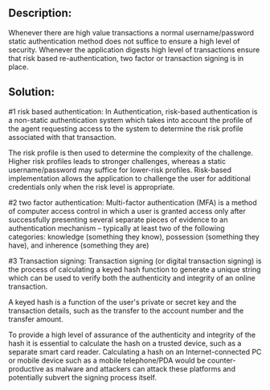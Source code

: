 ## Description:

Whenever there are high value transactions a normal username/password static authentication method does
not suffice to ensure a high level of security. Whenever the application digests high level of transactions ensure that
risk based re-authentication, two factor or transaction signing is in place.

## Solution:

#1 risk based authentication:
In Authentication, risk-based authentication is a non-static authentication 
system which takes into account the profile of the agent requesting access to 
the system to determine the risk profile associated with that transaction. 

The risk profile is then used to determine the complexity of the challenge.
Higher risk profiles leads to stronger challenges, whereas a static username/password may suffice for 
lower-risk profiles. Risk-based implementation allows the application to challenge the user for additional 
credentials only when the risk level is appropriate.

#2 two factor authentication:
Multi-factor authentication (MFA) is a method of computer access control in which a user is 
granted access only after successfully presenting several separate pieces of evidence to an 
authentication mechanism – typically at least two of the following categories: knowledge (something they know), 
possession (something they have), and inherence (something they are)

#3 Transaction signing:
Transaction signing (or digital transaction signing) is the process of calculating a keyed hash function 
to generate a unique string which can be used to verify both the authenticity and integrity of an online transaction.

A keyed hash is a function of the user's private or secret key and the transaction details, 
such as the transfer to the account number and the transfer amount.

To provide a high level of assurance of the authenticity and integrity of 
the hash it is essential to calculate the hash on a trusted device, such as a separate smart card reader.
Calculating a hash on an Internet-connected PC or mobile device such as a mobile telephone/PDA would be
counter-productive as malware and attackers can attack these platforms and potentially subvert the signing process itself.
